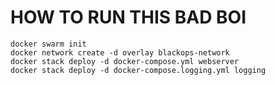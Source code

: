 # HOW TO RUN THIS BAD BOI

```
docker swarm init
docker network create -d overlay blackops-network
docker stack deploy -d docker-compose.yml webserver
docker stack deploy -d docker-compose.logging.yml logging
```
